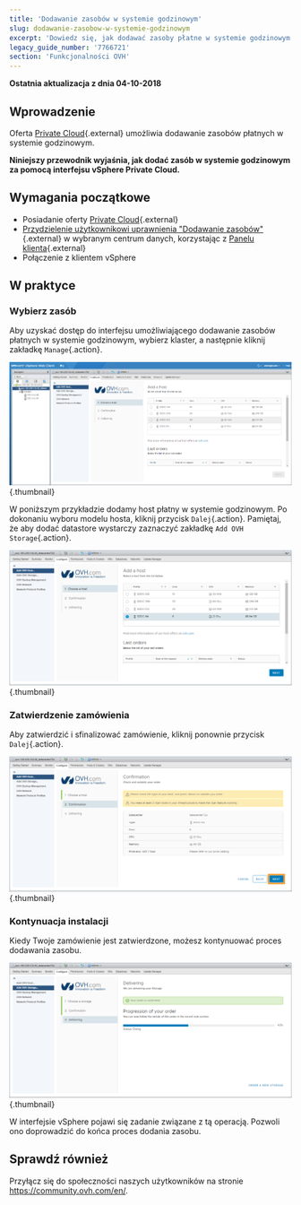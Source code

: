 ```yaml
---
title: 'Dodawanie zasobów w systemie godzinowym'
slug: dodawanie-zasobow-w-systemie-godzinowym
excerpt: 'Dowiedz się, jak dodawać zasoby płatne w systemie godzinowym'
legacy_guide_number: '7766721'
section: 'Funkcjonalności OVH'
---
```


**Ostatnia aktualizacja z dnia 04-10-2018**

## Wprowadzenie

Oferta [Private Cloud](https://www.ovh.pl/private-cloud/){.external} umożliwia dodawanie zasobów płatnych w systemie godzinowym.

**Niniejszy przewodnik wyjaśnia, jak dodać zasób w systemie godzinowym za pomocą interfejsu vSphere Private Cloud.**

## Wymagania początkowe

* Posiadanie oferty [Private Cloud](https://www.ovh.pl/private-cloud/){.external}
* [Przydzielenie użytkownikowi uprawnienia "Dodawanie zasobów"](https://docs.ovh.com/fr/private-cloud/changer-les-droits-d-un-utilisateur/){.external} w wybranym centrum danych, korzystając z [Panelu klienta](https://www.ovh.com/auth/?action=gotomanager){.external}
* Połączenie z klientem vSphere


## W praktyce

### Wybierz zasób

Aby uzyskać dostęp do interfejsu umożliwiającego dodawanie zasobów płatnych w systemie godzinowym, wybierz klaster, a następnie kliknij zakładkę `Manage`{.action}.

![Dodanie hosta](images/addhost_01.png){.thumbnail}

W poniższym przykładzie dodamy host płatny w systemie godzinowym. Po dokonaniu wyboru modelu hosta, kliknij przycisk `Dalej`{.action}. Pamiętaj, że aby dodać datastore wystarczy zaznaczyć zakładkę `Add OVH Storage`{.action}.

![Dodanie hosta](images/addhost_03.png){.thumbnail}


### Zatwierdzenie zamówienia

Aby zatwierdzić i sfinalizować zamówienie, kliknij ponownie przycisk `Dalej`{.action}.

![](images/addhost_04.png){.thumbnail}

### Kontynuacja instalacji

Kiedy Twoje zamówienie jest zatwierdzone, możesz kontynuować proces dodawania zasobu.

![](images/addhost_06.png){.thumbnail}

W interfejsie vSphere pojawi się zadanie związane z tą operacją. Pozwoli ono doprowadzić do końca proces dodania zasobu.


## Sprawdź również

Przyłącz się do społeczności naszych użytkowników na stronie <https://community.ovh.com/en/>.
